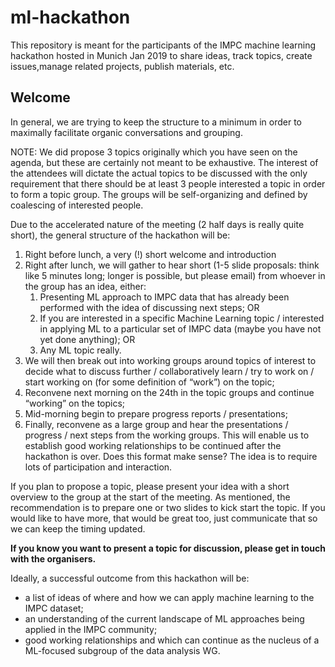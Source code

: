 
# ml-hackathon
This repository is meant for the participants of the IMPC machine learning hackathon hosted in Munich Jan 2019 to share ideas, track topics, create issues,manage related projects, publish materials, etc.

Welcome
-------
In general, we are trying to keep the structure to a minimum in order to maximally facilitate organic conversations and grouping.

NOTE: We did propose 3 topics originally which you have seen on the agenda, but these are certainly not meant to be exhaustive.  The interest of the attendees will dictate the actual topics to be discussed with the only requirement that there should be at least 3 people interested a topic in order to form a topic group.  The groups will be self-organizing and defined by coalescing of interested people.

Due to the accelerated nature of the meeting (2 half days is really quite short), the general structure of the hackathon will be:
1. Right before lunch, a very (!) short welcome and introduction
1. Right after lunch, we will gather to hear short (1-5 slide proposals: think like 5 minutes long; longer is possible, but please email) from whoever in the group has an idea, either:
    1. Presenting ML approach to IMPC data that has already been performed with the idea of discussing next steps; OR
    1. If you are interested in a specific Machine Learning topic / interested in applying ML to a particular set of IMPC data (maybe you have not yet done anything); OR
    1. Any ML topic really.
1. We will  then break out into working groups around topics of interest to decide what to discuss further / collaboratively learn / try to work on / start working on (for some definition of “work”) on the topic;
1. Reconvene next morning on the 24th in the topic groups and continue “working” on the topics;
1. Mid-morning begin to prepare progress reports / presentations;
1. Finally, reconvene as a large group and hear the presentations / progress / next steps from the working groups. 
This will enable us to establish good working relationships to be continued after the hackathon is over.  Does this format make sense?  The idea is to require lots of participation and interaction.

If you plan to propose a topic, please present your idea with a short overview to the group at the start of the meeting. As mentioned, the recommendation is to prepare one or two slides to kick start the topic.  If you would like to have more, that would be great too, just communicate that so we can keep the timing updated.

**If you know you want to present a topic for discussion, please get in touch with the organisers.**

Ideally, a successful outcome from this hackathon will be:
*	a list of ideas of where and how we can apply machine learning to the IMPC dataset; 
*	an understanding of the current landscape of ML approaches being applied in the IMPC community;
*	good working relationships and which can continue as the nucleus of a ML-focused subgroup of the data analysis WG.

